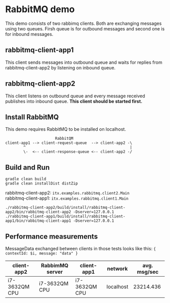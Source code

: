 RabbitMQ demo
=============
This demo consists of two rabbimq clients. Both are exchanging messages using two queues.
Firsh queue is for outbound messages and second one is for inbound messages. 

rabbitmq-client-app1
--------------------
This client sends messages into outbound queue and waits for replies 
from rabbitmq-client-app2 by listening on inbound queue.

rabbitmq-client-app2
--------------------
This client listens on outbound queue and every message received publishes 
into inbound queue. **This client should be started first.**

Install RabbitMQ
----------------
This demo requires RabbitMQ to be installed on localhost.

```
                      RabbitQM                        
client-app1 --> client-request-queue  --> client-app2 -\
        ^                                              |
        \-  <-- client-response-queue <-- client-app2 -/ 
```   

Build and Run
-------------
```gradle clean build```  
```gradle clean installDist distZip```  

rabbitmq-client-app2: ```itx.examples.rabbitmq.client2.Main```  
rabbitmq-client-app1: ```itx.examples.rabbitmq.client1.Main```  

```./rabbitmq-client-app2/build/install/rabbitmq-client-app2/bin/rabbitmq-client-app2 -Dserver=127.0.0.1```  
```./rabbitmq-client-app1/build/install/rabbitmq-client-app1/bin/rabbitmq-client-app1 -Dserver=127.0.0.1```  

Performance measurements
------------------------
MessageData exchanged between clients in those tests looks like this: ```{ contextId: $i, message: "data" }```

|  client-app2  | RabbimMQ server | client-app1   | network   | avg. msg/sec |
|---------------|-----------------|---------------|-----------|--------------|  
| i7-3632QM CPU | i7-3632QM CPU   | i7-3632QM CPU | localhost | 23214.436    |